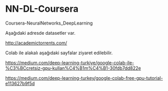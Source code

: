 # NN-DL-Coursera
Coursera-NeuralNetworks_DeepLearning

Aşağıdaki adresde datasetler var. 

http://academictorrents.com/

Colab ile alakalı aşağıdaki sayfalar ziyaret edilebilir.

https://medium.com/deep-learning-turkiye/google-colab-ile-%C3%BCcretsiz-gpu-kullan%C4%B1m%C4%B1-30fdb7dd822e

https://medium.com/deep-learning-turkey/google-colab-free-gpu-tutorial-e113627b9f5d
